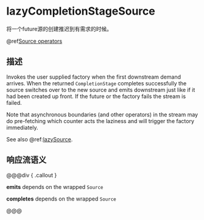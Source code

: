 # lazyCompletionStageSource

将一个future源的创建推迟到有需求的时候。

@ref[Source operators](../index.md#source-operators)

## 描述

Invokes the user supplied factory when the first downstream demand arrives. When the returned `CompletionStage` completes 
successfully the source switches over to the new source and emits downstream just like if it had been created up front. If the future or the factory fails the 
stream is failed.

Note that asynchronous boundaries (and other operators) in the stream may do pre-fetching which counter acts
the laziness and will trigger the factory immediately.

See also @ref:[lazySource](lazySource.md).

## 响应流语义

@@@div { .callout }

**emits** depends on the wrapped `Source`

**completes** depends on the wrapped `Source`

@@@


